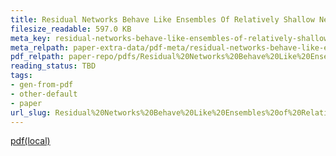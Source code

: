```yaml
---
title: Residual Networks Behave Like Ensembles Of Relatively Shallow Networks
filesize_readable: 597.0 KB
meta_key: residual-networks-behave-like-ensembles-of-relatively-shallow-networks
meta_relpath: paper-extra-data/pdf-meta/residual-networks-behave-like-ensembles-of-relatively-shallow-networks.yaml
pdf_relpath: paper-repo/pdfs/Residual%20Networks%20Behave%20Like%20Ensembles%20of%20Relatively%20Shallow%20Networks.pdf
reading_status: TBD
tags:
- gen-from-pdf
- other-default
- paper
url_slug: Residual%20Networks%20Behave%20Like%20Ensembles%20of%20Relatively%20Shallow%20Networks
---
```


[pdf(local)](../../paper-repo/pdfs/Residual%20Networks%20Behave%20Like%20Ensembles%20of%20Relatively%20Shallow%20Networks.pdf)
